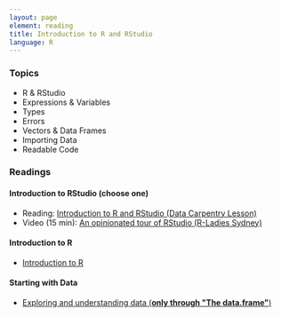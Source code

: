 ```yaml
---
layout: page
element: reading
title: Introduction to R and RStudio
language: R
---
```

   
### Topics

* R & RStudio
* Expressions & Variables
* Types
* Errors
* Vectors & Data Frames
* Importing Data
* Readable Code

### Readings

#### Introduction to RStudio (choose one)

* Reading: [Introduction to R and RStudio (Data Carpentry Lesson)](https://datacarpentry.org/R-ecology-lesson/introduction-r-rstudio.html)
* Video (15 min): [An opinionated tour of RStudio (R-Ladies Sydney)](https://www.youtube.com/watch?v=kfcX5DEMAp4)

#### Introduction to R

* [Introduction to R](http://www.datacarpentry.org/R-ecology-lesson/01-intro-to-r.html)

#### Starting with Data

* [Exploring and understanding data (**only through "The data.frame"**)](https://datacarpentry.org/R-ecology-lesson/how-r-thinks-about-data.html)
